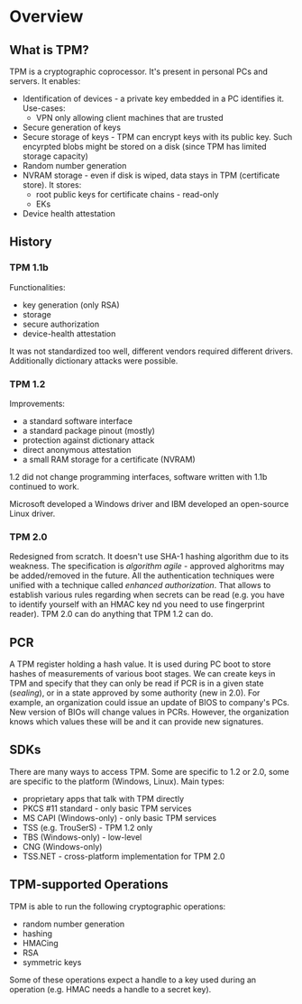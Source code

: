 # Overview

## What is TPM?

TPM is a cryptographic coprocessor. It's present in personal PCs and servers. It
enables:

- Identification of devices - a private key embedded in a PC identifies it.
  Use-cases:
  - VPN only allowing client machines that are trusted
- Secure generation of keys
- Secure storage of keys - TPM can encrypt keys with its public key. Such
  encyrpted blobs might be stored on a disk (since TPM has limited storage
  capacity)
- Random number generation
- NVRAM storage - even if disk is wiped, data stays in TPM (certificate store).
  It stores:
  - root public keys for certificate chains - read-only
  - EKs
- Device health attestation

## History

### TPM 1.1b

Functionalities:

- key generation (only RSA)
- storage
- secure authorization
- device-health attestation

It was not standardized too well, different vendors required different drivers.
Additionally dictionary attacks were possible.

### TPM 1.2

Improvements:

- a standard software interface
- a standard package pinout (mostly)
- protection against dictionary attack
- direct anonymous attestation
- a small RAM storage for a certificate (NVRAM)

1.2 did not change programming interfaces, software written with 1.1b continued
to work.

Microsoft developed a Windows driver and IBM developed an open-source Linux
driver.

### TPM 2.0

Redesigned from scratch. It doesn't use SHA-1 hashing algorithm due to its
weakness. The specification is _algorithm agile_ - approved alghoritms may be
added/removed in the future. All the authentication techniques were unified with
a technique called _enhanced authorization_. That allows to establish various
rules regarding when secrets can be read (e.g. you have to identify yourself
with an HMAC key nd you need to use fingerprint reader). TPM 2.0 can do anything
that TPM 1.2 can do.

## PCR

A TPM register holding a hash value. It is used during PC boot to store hashes
of measurements of various boot stages. We can create keys in TPM and specify
that they can only be read if PCR is in a given state (_sealing_), or in a state
approved by some authority (new in 2.0). For example, an organization could
issue an update of BIOS to company's PCs. New version of BIOs will change values
in PCRs. However, the organization knows which values these will be and it can
provide new signatures.

## SDKs

There are many ways to access TPM. Some are specific to 1.2 or 2.0, some are
specific to the platform (Windows, Linux). Main types:

- proprietary apps that talk with TPM directly
- PKCS #11 standard - only basic TPM services
- MS CAPI (Windows-only) - only basic TPM services
- TSS (e.g. TrouSerS) - TPM 1.2 only
- TBS (Windows-only) - low-level
- CNG (Windows-only)
- TSS.NET - cross-platform implementation for TPM 2.0

## TPM-supported Operations

TPM is able to run the following cryptographic operations:

- random number generation
- hashing
- HMACing
- RSA
- symmetric keys

Some of these operations expect a handle to a key used during an operation (e.g. HMAC needs a handle to a secret key).